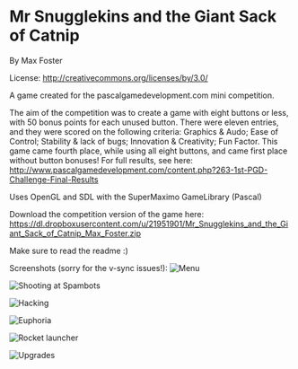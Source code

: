 Mr Snugglekins and the Giant Sack of Catnip
===========================================
By Max Foster

License: http://creativecommons.org/licenses/by/3.0/

A game created for the pascalgamedevelopment.com mini competition.

The aim of the competition was to create a game with eight buttons or less, with 50 bonus points for each unused button. There were eleven entries, and they were scored on the following criteria: Graphics & Audo; Ease of Control; Stability & lack of bugs; Innovation & Creativity; Fun Factor. This game came fourth place, while using all eight buttons, and came first place without button bonuses! For full results, see here: http://www.pascalgamedevelopment.com/content.php?263-1st-PGD-Challenge-Final-Results

Uses OpenGL and SDL with the SuperMaximo GameLibrary (Pascal)

Download the competition version of the game here: https://dl.dropboxusercontent.com/u/21951901/Mr_Snugglekins_and_the_Giant_Sack_of_Catnip_Max_Foster.zip

Make sure to read the readme :)

Screenshots (sorry for the v-sync issues!):
![Menu](http://pp4s.co.uk/static/pp4s/images/max/Screenshot-5.jpg)

![Shooting at Spambots](http://pp4s.co.uk/static/pp4s/images/max/Screenshot.jpg)

![Hacking](http://pp4s.co.uk/static/pp4s/images/max/Screenshot-1.jpg)

![Euphoria](http://pp4s.co.uk/static/pp4s/images/max/Screenshot-2.jpg)

![Rocket launcher](http://pp4s.co.uk/static/pp4s/images/max/Screenshot-3.jpg)

![Upgrades](http://pp4s.co.uk/static/pp4s/images/max/Screenshot-4.jpg)

